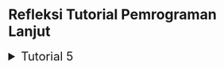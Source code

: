 # Refleksi Tutorial Pemrograman Lanjut

<details>
<summary style="font-size:24px">Tutorial 5</summary>

## Performance Testing with JMeter and Profiling with IntelliJ Profiler

### Scope
JMeter lebih fokus dalam melakukan pengujian _behavior_ dan _load_ pengguna. Sementara itu, IntelliJ Profiler lebih 
fokus dalam menganalisis kode internal, identifikasi _performance bottlenecks_, dan optimasi bagian kode yang spesifik.

### Testing Stage
JMeter biasanya digunakan ketika melakukan _testing_ oleh QA, yaitu ketika QA ingin mengetahui performa aplikasi secara
umum di berbagai kondisi. Sementara itu, IntelliJ Profiler lebih sering digunakan dalam proses _development_ untuk 
melakukan optimasi terhadap bagian-bagian spesifik suatu kode.

### Output
JMeter menyediakan matriks tertentu yang berhubungan dengan _response times_, _throughput_, dan _concurrency_.
Sementara itu, IntelliJ Profiler menyediakan rincian mengenai performa suatu kode sampai ke level _method_, _memory
usage_, dan _code execution_.

## Identifying and Understanding the Weak Points in the Application
_Profiling_ merupakan suatu tahapan yang penting dalam mengidentifikasi dan memahami titik lemah dalam aplikasi dengan 
menyediakan rincian terhadap _runtime behavior_, _resource usage_, dan _performance characteristics_. Dengan
menganalisis data yang didapat ketika _profiling_, _programmer_ akan mendapatkan pemahaman yang komprehensif tentang 
aplikasi mereka di berbagai aspek. Pemahaman ini akan membuat mereka dapat mengimplementasi optimisasi suatu bagian kode
yang telah diidentifikasi titik lemahnya.

## Effectivity of IntelliJ Profiler
IntelliJ Profiler merupakan salah satu _tool_ yang cukup efektif karena dibekali dengan banyaknya kelebihan yang dapat
membantu _programmer_, seperti terintegrasinya dengan IDE, tampilan antarmuka yang _user friendly_, adanya fitur
_real time data-analysis_, tersedia banyak pilihan _profiling_, adanya _memory analysis_, level _profiling_ sampai ke
ranah _method_, dan berbagai _advanced features_ lainnya (_flame graphs_, _call trees_, dan _hot spot analysis_).

## The Main Challenges when Conducting Performance Testing and Profiling
### Limited Knowledge on How Using Profiling Tool(s)
Pengguna mungkin memiliki pemahaman terbatas tentang cara menggunakan alat-alat _profiler_ sehingga perlu adanya 
dokumentasi yang cukup, serta adanya pelatihan untuk memahami konsep dasar alat yang digunakan.

### Test Scalability
Performa aplikasi di lingkungan _testing_ bisa saja tidak mencerminkan kondisi skala produksi yang sebenarnya sehingga
perlu dilakukan simulasi pengguna berskala besar dan pastikan hasilnya mencakup berbagai skenario penggunaan.

### The Complexity of Analyzed Data
Hasil _testing_ dan _profiling_ bisa saja menghasilkan data yang kompleks dan sulit diinterpretasi. Oleh karena itu,
perlu digunakan visualisasi data yang efektif dan menerapkan analisis data yang relevan untuk mengidentifikasi pola 
dan masalah.

## The Main Benefits from Using IntelliJ Profiler for Profiling
IntelliJ Profiler memang diperuntukkan bagi _programmer_ pada tahap _development_ dan memang _tool_ ini berfokus
terhadap performa dari setiap _method_ yang digunakan ketika aplikasi dijalankan. Dengan rincian performa pada setiap
_method_ yang ada sebenarnya sudah sangat membantu proses pengembangan aplikasi karena dengan melakukan spesifikasi
tersebut, _programmer_ jadi lebih fokus untuk melakukan optimasi secara spesifik. 

## Inconsistency Between IntelliJ Profiler and JMeter Result
Salah satu cara yang dapat diimplementasikan adalah dengan menggunakan alat atau _tool_ _testing_ selain IntelliJ
Profiler dan JMeter. Hal ini sebagai paramater lain terhadap performa aplikasi sehingga kita dapat mengetahui pengujian
mana yang hasilnya lebih mendekati ke _tool_ lain ini. Tentu saja perlu juga diulas kembali mengenai spesifikasi sampel
_testing_ yang digunakan ketika menggunakan baik IntelliJ Profiler maupun JMeter. 

## Optimizing Application
### /all-student Endpoint
#### Before Optimization (JMeter)
![img.png](img.png)

#### After Optimization (JMeter)
![img_1.png](img_1.png)

#### Before Optimization (IntelliJ Profiler)
![before_all-student_profiler.jpg](..%2F..%2FUI%2FKuliah%2FSemester_4%2FProJut%2Fbefore_all-student_profiler.jpg)

#### After Optimization (IntelliJ Profiler)
![after_all-student_profiler.jpg](..%2F..%2FUI%2FKuliah%2FSemester_4%2FProJut%2Fafter_all-student_profiler.jpg)

Pada _endpoint_ `/all-student` yang menggunakan _method_ `getAllStudentsWithCourses` di `StudentService`, 
saya melakukan optimasi dengan _method_ `studentCourseRepository.findAll` karena dengan _method_ ini, 
kita sudah dapat mengambil seluruh `student` beserta `course`-nya sehingga hal ini akan menghemat waktu komputasi yang 
awalnya menggunakan _nested for loop_. 

### /all-student-name Endpoint
#### Before Optimization (JMeter)
![img_2.png](img_2.png)

#### After Optimization (JMeter)
![img_4.png](img_4.png)

#### Before Optimization (IntelliJ Profiler)
![before_all-student-name_profiler.jpg](..%2F..%2FUI%2FKuliah%2FSemester_4%2FProJut%2Fbefore_all-student-name_profiler.jpg)

#### After Optimization (IntelliJ Profiler)
![after_all-student-name_profiler.jpg](..%2F..%2FUI%2FKuliah%2FSemester_4%2FProJut%2Fafter_all-student-name_profiler.jpg)

Pada _endpoint_ `/all-student-name` yang menggunakan _method_ `joinStudentNames` di `StudentService`, 
saya melakukan optimasi dengan menggunakan `StringBuilder` karena kelas tersebut lebih efisien untuk membuat suatu 
rangkaian _string_ di dalam _loop_ yang bisa saja ukuran dari konkatenasinya cukup besar dibandingkan hanya dengan 
melakukan konkatenasi secara manual. Dengan menggunakan `StringBuilder`, kita juga dapat meminimalisir memori _overhead_
dan dapat meningkatkan performa secara keseluruhan.

### /highest-gpa Endpoint
#### Before Optimization (JMeter)
![img_3.png](img_3.png)

#### After Optimization (JMeter)
![img_5.png](img_5.png)

#### Before Optimization (IntelliJ Profiler)
![before_highest-gpa_profiler.jpg](..%2F..%2FUI%2FKuliah%2FSemester_4%2FProJut%2Fbefore_highest-gpa_profiler.jpg)

#### After Optimization (IntelliJ Profiler)
![after_highest-gpa_profiler.jpg](..%2F..%2FUI%2FKuliah%2FSemester_4%2FProJut%2Fafter_highest-gpa_profiler.jpg)

Pada _endpoint_ `/highest-gpa` yang menggunakan _method_ `findStudentWithHighestGpa` di `StudentService`, saya melakukan
optimasi dengan menggunakan `studentRepository.findFirstByOrderByGpaDesc`. _Method_ ini sebenarnya _method_ _query_ yang
disediakan oleh Spring Data JPA yang didasarkan dari nama _method_-nya. _Method_ ini akan mengambil entitas `Student`
pertama yang sudah diurutkan berdasarkan poin `gpa` secara _descending_. Berikut merupakan rinciannya,

1. findFirst: Mengambil hasil pertama.
2. By: Mengindikasikan kriteria yang digunakan.
3. OrderByGpaDesc: Mengurutkan berdasarkan poin `gpa` secara _descending_.

</details>